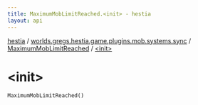 ```yaml
---
title: MaximumMobLimitReached.<init> - hestia
layout: api
---
```


<div class='api-docs-breadcrumbs'><a href="../../index.html">hestia</a> / <a href="../index.html">worlds.gregs.hestia.game.plugins.mob.systems.sync</a> / <a href="index.html">MaximumMobLimitReached</a> / <a href="./-init-.html">&lt;init&gt;</a></div>

# &lt;init&gt;

<div class="signature"><code><span class="identifier">MaximumMobLimitReached</span><span class="symbol">(</span><span class="symbol">)</span></code></div>

